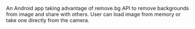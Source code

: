 An Android app taking advantage of remove.bg API to remove backgrounds from image and share with others. User can load image from memory or take one directly from the camera.